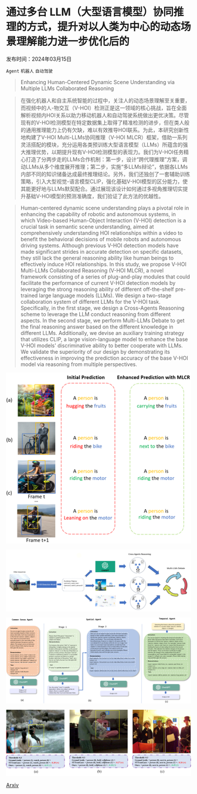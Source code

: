 # 通过多台 LLM（大型语言模型）协同推理的方式，提升对以人类为中心的动态场景理解能力进一步优化后的

发布时间：2024年03月15日

`Agent` `机器人` `自动驾驶`

> Enhancing Human-Centered Dynamic Scene Understanding via Multiple LLMs Collaborated Reasoning

> 在强化机器人和自主系统智能的过程中，关注人的动态场景理解至关重要，而视频中的人-物交互（V-HOI）检测正是这一领域的核心挑战，旨在全面解析视频内HOI关系以助力移动机器人和自动驾驶系统做出更优决策。尽管现有的V-HOI检测模型在特定数据集上取得了精准检测的进步，但在类人般的通用推理能力上仍有欠缺，难以有效推导HOI联系。为此，本研究创新性地构建了V-HOI Multi-LLMs协同推理（V-HOI MLCR）框架，借助一系列灵活搭配的模块，充分运用各类预训练大型语言模型（LLMs）所蕴含的强大推理优势，以期提升现有V-HOI检测模型的表现力。我们为V-HOI任务精心打造了分两步走的LLMs合作机制：第一步，设计“跨代理推理”方案，调动LLMs从多个维度展开推理；第二步，实施“多LLMs辩论”，依据各LLMs内部不同的知识储备达成最终推理结论。另外，我们还独创了一套辅助训练策略，引入大型视觉-语言模型CLIP，强化基础V-HOI模型的区分能力，使其能更好地与LLMs默契配合。通过展现该设计如何通过多视角推理切实提升基础V-HOI模型的预测准确度，我们验证了此方法的优越性。

> Human-centered dynamic scene understanding plays a pivotal role in enhancing the capability of robotic and autonomous systems, in which Video-based Human-Object Interaction (V-HOI) detection is a crucial task in semantic scene understanding, aimed at comprehensively understanding HOI relationships within a video to benefit the behavioral decisions of mobile robots and autonomous driving systems. Although previous V-HOI detection models have made significant strides in accurate detection on specific datasets, they still lack the general reasoning ability like human beings to effectively induce HOI relationships. In this study, we propose V-HOI Multi-LLMs Collaborated Reasoning (V-HOI MLCR), a novel framework consisting of a series of plug-and-play modules that could facilitate the performance of current V-HOI detection models by leveraging the strong reasoning ability of different off-the-shelf pre-trained large language models (LLMs). We design a two-stage collaboration system of different LLMs for the V-HOI task. Specifically, in the first stage, we design a Cross-Agents Reasoning scheme to leverage the LLM conduct reasoning from different aspects. In the second stage, we perform Multi-LLMs Debate to get the final reasoning answer based on the different knowledge in different LLMs. Additionally, we devise an auxiliary training strategy that utilizes CLIP, a large vision-language model to enhance the base V-HOI models' discriminative ability to better cooperate with LLMs. We validate the superiority of our design by demonstrating its effectiveness in improving the prediction accuracy of the base V-HOI model via reasoning from multiple perspectives.

![通过多台 LLM（大型语言模型）协同推理的方式，提升对以人类为中心的动态场景理解能力进一步优化后的](../../../paper_images/2403.10107/F1_intro.png)

![通过多台 LLM（大型语言模型）协同推理的方式，提升对以人类为中心的动态场景理解能力进一步优化后的](../../../paper_images/2403.10107/F2_overview.png)

![通过多台 LLM（大型语言模型）协同推理的方式，提升对以人类为中心的动态场景理解能力进一步优化后的](../../../paper_images/2403.10107/F3_agent.png)

![通过多台 LLM（大型语言模型）协同推理的方式，提升对以人类为中心的动态场景理解能力进一步优化后的](../../../paper_images/2403.10107/F5_vis.png)

[Arxiv](https://arxiv.org/abs/2403.10107)